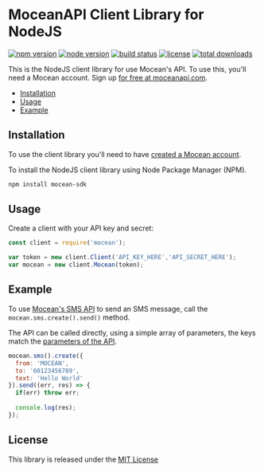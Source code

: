 MoceanAPI Client Library for NodeJS 
============================
[![npm version](https://img.shields.io/npm/v/mocean-sdk.svg)](https://www.npmjs.com/package/mocean-sdk)
[![node version](https://img.shields.io/node/v/mocean-sdk.svg)](https://www.npmjs.com/package/mocean-sdk)
[![build status](https://img.shields.io/travis/com/MoceanAPI/mocean-sdk-nodejs.svg)](https://travis-ci.com/MoceanAPI/mocean-sdk-nodejs)
[![license](https://img.shields.io/npm/l/mocean-sdk.svg)](https://www.npmjs.com/package/mocean-sdk)
[![total downloads](https://img.shields.io/npm/dt/mocean-sdk.svg)](https://www.npmjs.com/package/mocean-sdk)  

This is the NodeJS client library for use Mocean's API. To use this, you'll need a Mocean account. Sign up [for free at 
moceanapi.com][signup].

 * [Installation](#installation)
 * [Usage](#usage)
 * [Example](#example)

## Installation

To use the client library you'll need to have [created a Mocean account][signup]. 

To install the NodeJS client library using Node Package Manager (NPM).

```bash
npm install mocean-sdk
```

## Usage

Create a client with your API key and secret:

```javascript
const client = require('mocean');

var token = new client.Client('API_KEY_HERE','API_SECRET_HERE');
var mocean = new client.Mocean(token);
```

## Example

To use [Mocean's SMS API][doc_sms] to send an SMS message, call the `mocean.sms.create().send()` method.

The API can be called directly, using a simple array of parameters, the keys match the [parameters of the API][doc_sms].

```javascript
mocean.sms().create({
  from: 'MOCEAN',
  to: '60123456789',
  text: 'Hello World'
}).send((err, res) => {
  if(err) throw err;
  
  console.log(res);
});

```


License
-------

This library is released under the [MIT License][license]

[signup]: https://dashboard.moceanapi.com/register?medium=github&campaign=sdk-javascript
[doc_sms]: https://moceanapi.com/docs/?javascript#send-sms
[doc_inbound]: https://moceanapi.com/docs/?javascript#receive-sms
[doc_verify]: https://moceanapi.com/docs/?javascript#verify-api
[license]: LICENSE.txt
